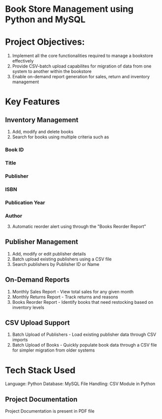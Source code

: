 # Book Store Management using Python and MySQL

# Project Objectives:
1. Implement all the core functionalities required to manage a bookstore effectively
2. Provide CSV-batch upload capabilites for migration of data from one system to another within the bookstore
3. Enable on-demand report generation for sales, return and inventory management

# Key Features

## Inventory Management
1. Add, modify and delete books
2. Search for books using multiple criteria such as 
  ### Book ID
  ### Title
  ### Publisher
  ### ISBN
  ### Publication Year
  ### Author
3. Automatic reorder alert using through the "Books Reorder Report"

## Publisher Management
1. Add, modify or edit publisher details
2. Batch upload existing publishers using a CSV file
3. Search publishers by Publisher ID or Name

## On-Demand Reports
 1. Monthly Sales Report - View total sales for any given month
 2. Monthly Returns Report - Track returns and reasons
 3. Books Reorder Report - Identify books that need restocking based on inventory levels

## CSV Upload Support
1. Batch Upload of Publishers - Load existing publisher data through CSV imports
2. Batch Upload of Books - Quickly populate book data through a CSV file for simpler migration from older systems

# Tech Stack Used
Language: Python
Database: MySQL
File Handling: CSV Module in Python

## Project Documentation
Project Documentation is present in PDF file
